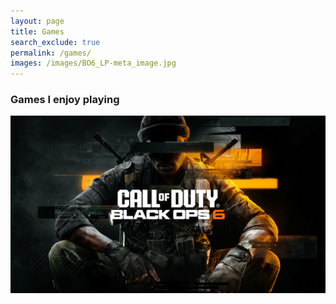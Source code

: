 ```yaml
---
layout: page 
title: Games 
search_exclude: true
permalink: /games/
images: /images/BO6_LP-meta_image.jpg
---
```


### Games I enjoy playing

<img src="/images/BO6_LP-meta_image.jpg" alt="Call of Duty Black Ops 6">


